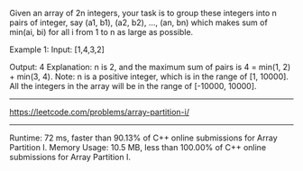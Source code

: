 Given an array of 2n integers, your task is to group these integers into n pairs of integer, say (a1, b1), (a2, b2), ..., (an, bn) which makes sum of min(ai, bi) for all i from 1 to n as large as possible.

Example 1:
Input: [1,4,3,2]

Output: 4
Explanation: n is 2, and the maximum sum of pairs is 4 = min(1, 2) + min(3, 4).
Note:
n is a positive integer, which is in the range of [1, 10000].
All the integers in the array will be in the range of [-10000, 10000].

---
https://leetcode.com/problems/array-partition-i/

---
Runtime: 72 ms, faster than 90.13% of C++ online submissions for Array Partition I.
Memory Usage: 10.5 MB, less than 100.00% of C++ online submissions for Array Partition I.
